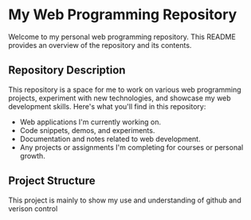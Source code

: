 
# My Web Programming Repository

Welcome to my personal web programming repository. This README provides an overview of the repository and its contents.

## Repository Description

This repository is a space for me to work on various web programming projects, experiment with new technologies, and showcase my web development skills. Here's what you'll find in this repository:

- Web applications I'm currently working on.
- Code snippets, demos, and experiments.
- Documentation and notes related to web development.
- Any projects or assignments I'm completing for courses or personal growth.

## Project Structure

This project is mainly to show my use and understanding of github and verison control

